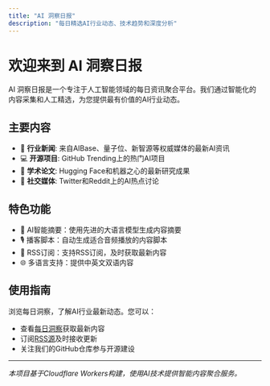 ```yaml
---
title: "AI 洞察日报"
description: "每日精选AI行业动态、技术趋势和深度分析"
---
```


# 欢迎来到 AI 洞察日报

AI 洞察日报是一个专注于人工智能领域的每日资讯聚合平台。我们通过智能化的内容采集和人工精选，为您提供最有价值的AI行业动态。

## 主要内容

- 📰 **行业新闻**: 来自AIBase、量子位、新智源等权威媒体的最新AI资讯
- 💻 **开源项目**: GitHub Trending上的热门AI项目
- 📄 **学术论文**: Hugging Face和机器之心的最新研究成果  
- 💬 **社交媒体**: Twitter和Reddit上的AI热点讨论

## 特色功能

- 🤖 AI智能摘要：使用先进的大语言模型生成内容摘要
- 🎙️ 播客脚本：自动生成适合音频播放的内容脚本
- 📧 RSS订阅：支持RSS订阅，及时获取最新内容
- 🌐 多语言支持：提供中英文双语内容

## 使用指南

浏览每日洞察，了解AI行业最新动态。您可以：
- 查看[每日洞察](/daily)获取最新内容
- 订阅[RSS源](/index.xml)及时接收更新
- 关注我们的GitHub仓库参与开源建设

---

*本项目基于Cloudflare Workers构建，使用AI技术提供智能内容聚合服务。*